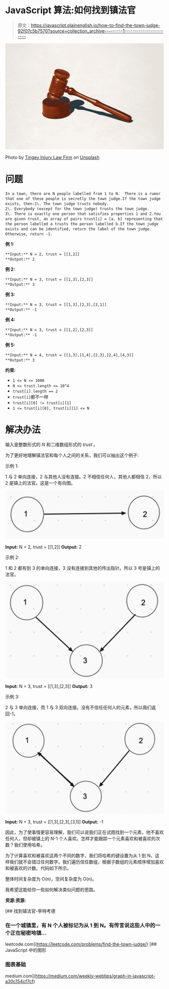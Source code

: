 # JavaScript 算法:如何找到镇法官

> 原文：<https://javascript.plainenglish.io/how-to-find-the-town-judge-92f07c5b7570?source=collection_archive---------1----------------------->

![](img/d6fe4c7535ae02680582c95a54194592.png)

Photo by [Tingey Injury Law Firm](https://unsplash.com/@tingeyinjurylawfirm?utm_source=medium&utm_medium=referral) on [Unsplash](https://unsplash.com?utm_source=medium&utm_medium=referral)

# **问题**

```
In a town, there are N people labelled from 1 to N.  There is a rumor that one of these people is secretly the town judge.If the town judge exists, then:1\. The town judge trusts nobody.
2\. Everybody (except for the town judge) trusts the town judge.
3\. There is exactly one person that satisfies properties 1 and 2.You are given trust, an array of pairs trust[i] = [a, b] representing that the person labelled a trusts the person labelled b.If the town judge exists and can be identified, return the label of the town judge.  Otherwise, return -1.
```

**例 1:**

```
**Input:** N = 2, trust = [[1,2]]
**Output:** 2
```

**例 2:**

```
**Input:** N = 3, trust = [[1,3],[2,3]]
**Output:** 3
```

**例 3:**

```
**Input:** N = 3, trust = [[1,3],[2,3],[3,1]]
**Output:** -1
```

**例 4:**

```
**Input:** N = 3, trust = [[1,2],[2,3]]
**Output:** -1
```

**例 5:**

```
**Input:** N = 4, trust = [[1,3],[1,4],[2,3],[2,4],[4,3]]
**Output:** 3
```

**约束:**

*   `1 <= N <= 1000`
*   `0 <= trust.length <= 10^4`
*   `trust[i].length == 2`
*   `trust[i]`都不一样
*   `trust[i][0] != trust[i][1]`
*   `1 <= trust[i][0], trust[i][1] <= N`

# 解决办法

输入是整数形式的 *N* 和二维数组形式的 *trust* 。

为了更好地理解镇法官和每个人之间的关系，我们可以抽出这个例子:

示例 1:

1 与 2 单向连接，2 与其他人没有连接。2 不相信任何人，其他人都相信 2，所以 2 是镇上的法官。这是一个有向图。

![](img/e8679ca7b79b2f61b33fce13f5b05f05.png)

**Input:** N = 2, trust = [[1,2]]
**Output:** 2

示例 2:

1 和 2 都有到 3 的单向连接，3 没有连接到其他的传出指针。所以 3 号是镇上的法官。

![](img/6984d77bdfc6ac9fde905eae22153d00.png)

**Input:** N = 3, trust = [[1,3],[2,3]]
**Output:** 3

示例 3:

2 与 3 单向连接，而 1 与 3 双向连接。没有不信任任何人的元素，所以我们返回-1。

![](img/8ae378c8e392d8d186b1d9613496ac82.png)

**Input:** N = 3, trust = [[1,3],[2,3],[3,1]]
**Output:** -1

因此，为了使事情更容易理解，我们可以说我们正在试图找到一个元素，他不喜欢任何人，但却被镇上的 N-1 个人喜欢。怎样才能跟踪一个元素喜欢和被喜欢的次数？我们使用哈希。

为了计算喜欢和被喜欢这两个不同的数字，我们将哈希的键设置为从 1 到 N，这样我们就不会错过任何数字。我们遍历信任数组，根据子数组的元素顺序增加喜欢和被喜欢的计数。代码如下所示。

整体时间复杂度为 O(n)，空间复杂度为 O(n)。

我希望这能给你一些如何解决类似问题的思路。

**资源:资源:**

[](https://leetcode.com/problems/find-the-town-judge/) [## 找到镇法官-李特考德

### 在一个城镇里，有 N 个人被标记为从 1 到 N。有传言说这些人中的一个正在秘密地镇…

leetcode.com](https://leetcode.com/problems/find-the-town-judge/) [](https://medium.com/weekly-webtips/graph-in-javascript-a30c154cf7cf) [## JavaScript 中的图形

### 图表基础

medium.com](https://medium.com/weekly-webtips/graph-in-javascript-a30c154cf7cf)
